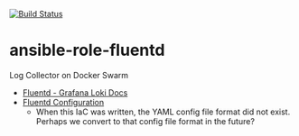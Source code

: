 [![Build Status](https://drone.kiwi-labs.net/api/badges/Diesel-Net/ansible-role-fluentd/status.svg)](https://drone.kiwi-labs.net/Diesel-Net/ansible-role-fluentd)

# ansible-role-fluentd

Log Collector on Docker Swarm

- [Fluentd - Grafana Loki Docs](https://grafana.com/docs/loki/latest/clients/fluentd/)
- [Fluentd Configuration](https://docs.fluentd.org/configuration)
    - When this IaC was written, the YAML config file format did not exist. Perhaps we convert to that config file format in the future?
